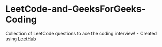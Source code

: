 # LeetCode-and-GeeksForGeeks-Coding
Collection of LeetCode questions to ace the coding interview! - Created using [LeetHub](https://github.com/QasimWani/LeetHub)
